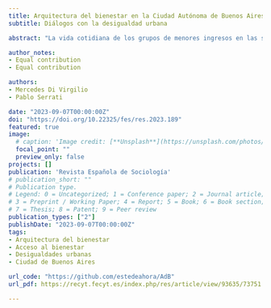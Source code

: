```yaml
---
title: Arquitectura del bienestar en la Ciudad Autónoma de Buenos Aires
subtitle: Diálogos con la desigualdad urbana

abstract: "La vida cotidiana de los grupos de menores ingresos en las sociedades capitalistas y, por ende, su inserción en la ciudad se estructura en relación con una amplia gama de intervenciones estatales. Dichas intervenciones se articulan en el sistema general que define la arquitectura del bienestar y colaboran en el desarrollo de entornos urbanos más o menos solidarios e igualitarios. A través de la provisión de infraestructuras, servicios y equipamientos, el Estado se constituye en un importante motor de estratificación y diferenciación socio-territorial. El trabajo indaga cómo el acceso a los recursos urbanos impacta en la producción de desigualdades socioespaciales en la Ciudad de Buenos Aires. A este fin, recurre a diferentes fuentes de datos sobre infraestructuras y servicios de la Ciudad de Buenos Aires. Estas fuentes son utilizadas de modo combinado mediante un análisis cuantitativo que integra diferentes técnicas estadísticas. Asimismo, recurre a entrevistas con informantes clave que permiten comprender mejor cómo operan los recursos públicos en el acceso al bienestar y cuál es el papel de las redes sociales de base territorial en ese contexto. El trabajo identifica seis espacios diferenciados en relación al acceso al bienestar, reproduciendo en gran medida el patrón de desigualdades preexistentes. En ese escenario, la pandemia produjo efectos contradictorios. Por un lado, le otorgó mayor peso a las relaciones de proximidad y provocó un redescubrimiento del entorno barrial. Por el otro, al acentuar el peso de dichos espacios acentuó las desigualdades en el acceso al bienestar."

author_notes:
- Equal contribution
- Equal contribution

authors:
- Mercedes Di Virgilio
- Pablo Serrati

date: "2023-09-07T00:00:00Z"
doi: "https://doi.org/10.22325/fes/res.2023.189"
featured: true
image:
  # caption: 'Image credit: [**Unsplash**](https://unsplash.com/photos/jdD8gXaTZsc)'
  focal_point: ""
  preview_only: false
projects: []
publication: 'Revista Española de Sociología'
# publication_short: ""
# Publication type.
# Legend: 0 = Uncategorized; 1 = Conference paper; 2 = Journal article;
# 3 = Preprint / Working Paper; 4 = Report; 5 = Book; 6 = Book section;
# 7 = Thesis; 8 = Patent; 9 = Peer review
publication_types: ["2"]
publishDate: "2023-09-07T00:00:00Z"
tags:
- Arquitectura del bienestar
- Acceso al bienestar
- Desigualdades urbanas
- Ciudad de Buenos Aires

url_code: "https://github.com/estedeahora/AdB"
url_pdf: https://recyt.fecyt.es/index.php/res/article/view/93635/73751

---
```

